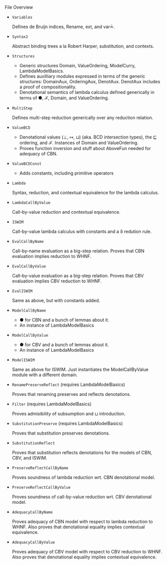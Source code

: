 

File Overview

* `Variables`

  Defines de Bruijn indices, Rename, ext, and var≟.

* `Syntax2`

  Abstract binding trees a la Robert Harper,
  substitution, and contexts. 

* `Structures`

  * Generic structures Domain, ValueOrdering, ModelCurry, LambdaModelBasics.
  * Defines auxilliary modules expressed in terms of the
    generic structures: DomainAux, OrderingAux, DenotAux.
    DenotAux includes a proof of compositionality.
  * Denotational semantics of lambda calculus defined
    generically in terms of ●, ℱ, Domain, and ValueOrdering.

* `MultiStep`

  Defines multi-step reduction generically over any reduction
  relation.

* `ValueBCD`

  * Denotational values (⊥, ↦, ⊔) (aka. BCD intersection
    types), the ⊑ ordering, and ℱ. Instances of Domain
    and ValueOrdering.
  * Proves function inversion and stuff
    about AboveFun needed for adequacy of CBN.

* `ValueBCDConst`

  * Adds constants, including primitive operators

* `Lambda`

  Syntax, reduction, and contextual equivalence for the lambda
  calculus.

* `LambdaCallByValue`

  Call-by-value reduction and contextual equivalence.

* `ISWIM`

  Call-by-value lambda calculus with constants and a δ redution rule.

* `EvalCallByName`

  Call-by-name evaluation as a big-step relation.
  Proves that CBN evaluation implies reduction to WHNF.

* `EvalCallByValue`

  Call-by-value evaluation as a big-step relation.
  Proves that CBV evaluation implies CBV reduction to WHNF.

* `EvalISWIM`

  Same as above, but with constants added.

* `ModelCallByName`

  * ● for CBN and a bunch of lemmas about it.
  * An instance of LambdaModelBasics

* `ModelCallByValue`

  * ● for CBV and a bunch of lemmas about it.
  * An instance of LambdaModelBasics

* `ModelISWIM`

  Same as above for ISWIM. Just instantiates the ModelCallByValue
  module with a different domain.

* `RenamePreserveReflect` (requires LambdaModelBasics)

  Proves that renaming preserves and reflects denotations.

* `Filter` (requires LambdaModelBasics)

  Proves admisibility of subsumption and ⊔ introduction.

* `SubstitutionPreserve` (requires LambdaModelBasics)

  Proves that substitution preserves denotations.

* `SubstitutionReflect`

  Proves that substitution reflects denotations for the models
  of CBN, CBV, and ISWIM.

* `PreserveReflectCallByName`

  Proves soundness of lambda reduction wrt. CBN denotational model.

* `PreserveReflectCallByValue`

  Proves soundness of call-by-value reduction wrt. CBV denotational model.

* `AdequacyCallByName`

  Proves adequacy of CBN model with respect to lambda reduction to WHNF.
  Also proves that denotational equality implies contextual equivalence.

* `AdequacyCallByValue`

  Proves adequacy of CBV model with respect to CBV reduction to WHNF.
  Also proves that denotational equality implies contextual equivalence.

